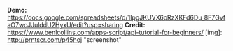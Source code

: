 **Demo:** https://docs.google.com/spreadsheets/d/1IpgJKUVX6oRzXKFd6Du_8F7GvfaO7wcJJulddU2HyxU/edit?usp=sharing
**Credit:** https://www.benlcollins.com/apps-script/api-tutorial-for-beginners/
[img]: http://prntscr.com/p45hoj "screenshot"
